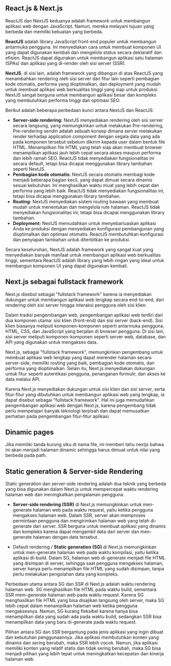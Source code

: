 ## React.js & Next.js

ReactJS dan NextJS keduanya adalah framework untuk membangun aplikasi web dengan JavaScript. Namun, mereka melayani tujuan yang berbeda dan memiliki kekuatan yang berbeda.

<strong>ReactJS</strong> adalah library JavaScript front-end populer untuk membangun antarmuka pengguna. Ini menyediakan cara untuk membuat komponen UI yang dapat digunakan kembali dan mengelola status secara deklaratif dan efisien. ReactJS dapat digunakan untuk membangun aplikasi satu halaman (SPAs) dan aplikasi yang di-render oleh sisi server (SSR).

<strong>NextJS</strong>, di sisi lain, adalah framework yang dibangun di atas ReactJS yang menambahkan rendering oleh sisi server dan fitur lain seperti pembagian kode otomatis, performa yang dioptimalkan, dan deployment yang mudah untuk membuat aplikasi web berkualitas tinggi yang siap untuk produksi. NextJS sangat berguna untuk membangun aplikasi besar dan kompleks yang membutuhkan performa tinggi dan optimasi SEO.

Berikut adalah beberapa perbedaan kunci antara NextJS dan ReactJS:

-   <strong>Server-side rendering:</strong> NextJS menyediakan rendering oleh sisi server secara langsung, yang memungkinkan untuk melakukan Pre-rendering, Pre-rendering sendiri adalah sebuah konsep dimana server melakukan render terhadap application component dengan segala data yang ada pada komponen tersebut sebelum dikirim kepada user dalam bentuk file HTML. Menampilkan file HTML yang telah siap akan membuat browser menampilkan aplikasi jauh lebih cepat secara akses maupun performa dan lebih ramah SEO. ReactJS tidak menyediakan fungsionalitas ini secara default, tetapi bisa dicapai menggunakan library tambahan seperti NextJS.
-   <strong>Pembagian kode otomatis:</strong> NextJS secara otomatis membagi kode menjadi beberapa bagian kecil, yang dapat dimuat secara dinamis sesuai kebutuhan. Ini menghasilkan waktu muat yang lebih cepat dan performa yang lebih baik. ReactJS tidak menyediakan fungsionalitas ini, tetapi bisa dicapai menggunakan library tambahan.
-   <strong>Routing:</strong> NextJS menyediakan sistem routing bawaan yang membuat mudah untuk menentukan dan mengelola rute halaman. ReactJS tidak menyediakan fungsionalitas ini, tetapi bisa dicapai menggunakan library tambahan.
-   <strong>Deployment:</strong> NextJS memudahkan untuk menyebarluaskan aplikasi Anda ke produksi dengan menyediakan konfigurasi pembangunan yang dioptimalkan dan optimasi otomatis. ReactJS membutuhkan konfigurasi dan penyiapan tambahan untuk diterbitkan ke produksi.

Secara keseluruhan, NextJS adalah framework yang sangat kuat yang menyediakan banyak manfaat untuk membangun aplikasi web berkualitas tinggi, sementara ReactJS adalah library yang lebih ringan yang ideal untuk membangun komponen UI yang dapat digunakan kembali.

## Next.js sebagai fullstack framework

Next.js disebut sebagai "fullstack framework" karena ia menyediakan dukungan untuk membangun aplikasi web lengkap secara end-to-end, dari rendering oleh sisi server hingga interaksi pengguna oleh sisi klien.

Dalam tradisi pengembangan web, pengembangan aplikasi web terdiri dari dua komponen utama: sisi klien (front-end) dan sisi server (back-end). Sisi klien biasanya meliputi komponen-komponen seperti antarmuka pengguna, HTML, CSS, dan JavaScript yang berjalan di browser pengguna. Di sisi lain, sisi server meliputi komponen-komponen seperti server web, database, dan API yang digunakan untuk mengakses data.

Next.js, sebagai "fullstack framework", memungkinkan pengembang untuk membuat aplikasi web lengkap yang dapat merender halaman secara server-side, memiliki routing yang baik, pembagian kode otomatis, dan performa yang dioptimalkan. Selain itu, Next.js menyediakan dukungan untuk fitur seperti autentikasi pengguna, penanganan formulir, dan akses ke data melalui API.

Karena Next.js menyediakan dukungan untuk sisi klien dan sisi server, serta fitur-fitur yang dibutuhkan untuk membangun aplikasi web yang lengkap, ia dapat disebut sebagai "fullstack framework". Hal ini juga memudahkan pengembangan aplikasi web dengan Next.js, karena pengembang tidak perlu mempelajari banyak teknologi terpisah dan dapat memusatkan perhatian pada pengembangan fitur-fitur aplikasi.

## Dinamic pages

Jika memiliki tanda kurung siku di nama file, ini memberi tahu nextjs bahwa ini akan menjadi halaman dinamic sehingga harus dimuat untuk nilai yang berbeda pada path.

## Static generation & Server-side Rendering

Static generation dan server-side rendering adalah dua teknik yang berbeda yang bisa digunakan dalam Next.js untuk mempercepat waktu rendering halaman web dan meningkatkan pengalaman pengguna.

-   <strong>Server-side rendering (SSR)</strong> di Next.js memungkinkan untuk men-generate halaman web pada waktu request, yaitu ketika pengguna mengakses halaman web. Dalam SSR, server akan memproses permintaan pengguna dan mengirimkan halaman web yang telah di-generate dari server. SSR berguna untuk membuat aplikasi yang dinamis dan kompleks karena dapat mengambil data dari server dan men-generate halaman dengan data tersebut.

-   Default rendering / <strong>Static generation (SG)</strong> di Next.js memungkinkan untuk men-generate halaman web pada waktu kompilasi, yaitu ketika aplikasi di-build. Dalam SG, halaman web di-generate menjadi file HTML yang disimpan di server, sehingga saat pengguna mengakses halaman, server hanya perlu menampilkan file HTML yang sudah disimpan, tanpa perlu melakukan pengolahan data yang kompleks.

Perbedaan utama antara SG dan SSR di Next.js adalah waktu rendering halaman web. SG menghasilkan file HTML pada waktu build, sementara SSR mem-generate halaman web pada waktu request. Karena SG menghasilkan file HTML yang bisa disajikan langsung oleh server, maka SG lebih cepat dalam menampilkan halaman web ketika pengguna mengaksesnya. Namun, SG kurang fleksibel karena hanya bisa menampilkan data yang sudah ada pada waktu build, sedangkan SSR bisa menampilkan data yang baru di-generate pada waktu request.

Pilihan antara SG dan SSR bergantung pada jenis aplikasi yang ingin dibuat dan kebutuhan penggunaannya. Jika aplikasi membutuhkan konten yang dinamis dan sering berubah, maka SSR lebih cocok. Namun, jika aplikasi memiliki konten yang relatif statis dan tidak sering berubah, maka SG bisa menjadi pilihan yang lebih tepat untuk meningkatkan kecepatan dan kinerja halaman web.
